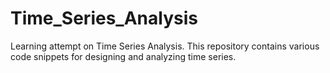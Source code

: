 # Time_Series_Analysis
Learning attempt on Time Series Analysis. This repository contains various code snippets for designing and analyzing time series.

